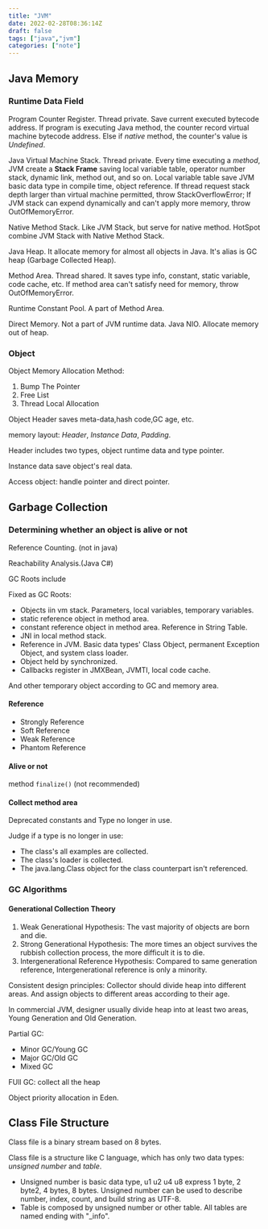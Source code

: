 ```yaml
---
title: "JVM"
date: 2022-02-28T08:36:14Z
draft: false
tags: ["java","jvm"]
categories: ["note"]
---
```


## Java Memory

### Runtime Data Field

Program Counter Register. Thread private. Save current executed bytecode address.  If program is executing Java method, the counter record virtual machine bytecode address. Else if *native* method, the counter's value is *Undefined*.

Java Virtual Machine Stack. Thread private. Every time executing a *method*, JVM create a **Stack Frame** saving local variable table, operator number stack, dynamic link, method out, and so on. Local variable table save JVM basic data type in compile time, object reference. If thread request stack depth larger than virtual machine permitted, throw StackOverflowError; If JVM stack can expend dynamically and can't apply more memory, throw OutOfMemoryError.

Native Method Stack. Like JVM Stack, but serve for native method. HotSpot combine JVM Stack with Native Method Stack.

Java Heap. It allocate memory for almost all objects in Java. It's alias is GC heap (Garbage Collected Heap).

Method Area. Thread shared. It saves type info, constant, static variable, code cache, etc. If method area can't satisfy need for memory, throw OutOfMemoryError.

Runtime Constant Pool. A part of Method Area.

Direct Memory. Not a part of JVM runtime data. Java NIO. Allocate memory out of heap.

### Object

Object Memory Allocation Method:

1. Bump The Pointer
2. Free List
3. Thread Local Allocation

Object Header saves meta-data,hash code,GC age, etc.

memory layout: *Header*, *Instance Data*, *Padding*.

Header includes two types, object runtime data and type pointer.

Instance data save object's real data.

Access object: handle pointer and direct pointer.

## Garbage Collection

### Determining whether an object is alive or not

Reference Counting. (not in java)

Reachability Analysis.(Java C#)

GC Roots include

Fixed as GC Roots:

- Objects iin vm stack. Parameters, local variables, temporary variables.
- static reference object in method area.
- constant reference object in method area. Reference in String Table.
- JNI in local method stack.
- Reference in JVM. Basic data types' Class Object, permanent Exception Object, and system class loader.
- Object held by synchronized.
- Callbacks register in JMXBean, JVMTI, local code cache.

And other temporary object according to GC and memory area.

#### Reference

- Strongly Reference
- Soft Reference
- Weak Reference
- Phantom Reference

#### Alive or not

method `finalize()` (not recommended)

#### Collect method area

Deprecated constants and Type no longer in use.

Judge if a type is no longer in use:

- The class's all examples are collected.
- The class's loader is collected.
- The java.lang.Class object for the class counterpart isn't referenced.

### GC Algorithms

#### Generational Collection Theory

1. Weak Generational Hypothesis: The vast majority of objects are born and die.
2. Strong Generational Hypothesis: The more times an object survives the rubbish collection process, the more difficult it is to die.
3. Intergenerational Reference Hypothesis: Compared to same generation reference, Intergenerational reference is only a minority.

Consistent design principles: Collector should divide heap into different areas. And assign objects to different areas according to their age.

In commercial JVM, designer usually divide heap into at least two areas, Young Generation and Old Generation.

Partial GC:

- Minor GC/Young GC
- Major GC/Old GC
- Mixed GC

FUll GC: collect all the heap



Object priority allocation in Eden.

## Class File Structure

Class file is a binary stream based on 8 bytes.

Class file is a structure like C language, which has only two data types: *unsigned number* and *table*.

- Unsigned number is basic data type, u1 u2 u4 u8 express 1 byte, 2 byte2, 4 bytes, 8 bytes. Unsigned number can be used to describe number, index, count, and build string as UTF-8.
- Table is composed by unsigned number or other table. All tables are named ending with "_info".
